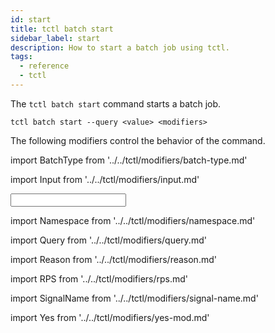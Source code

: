 ```yaml
---
id: start
title: tctl batch start
sidebar_label: start
description: How to start a batch job using tctl.
tags:
  - reference
  - tctl
---
```


The `tctl batch start` command starts a batch job.

`tctl batch start --query <value> <modifiers>`

The following modifiers control the behavior of the command.

<!--BatchType-->

import BatchType from '../../tctl/modifiers/batch-type.md'

<BatchType />

<!--Input-->

import Input from '../../tctl/modifiers/input.md'

<Input />

<!--Namespace-->

import Namespace from '../../tctl/modifiers/namespace.md'

<Namespace />

<!--Query-->

import Query from '../../tctl/modifiers/query.md'

<Query />

<!--Reason-->

import Reason from '../../tctl/modifiers/reason.md'

<Reason />

<!--RPS-->

import RPS from '../../tctl/modifiers/rps.md'

<RPS />

<!--SignalName-->

import SignalName from '../../tctl/modifiers/signal-name.md'

<SignalName />

<!--Yes-->

import Yes from '../../tctl/modifiers/yes-mod.md'

<Yes />
